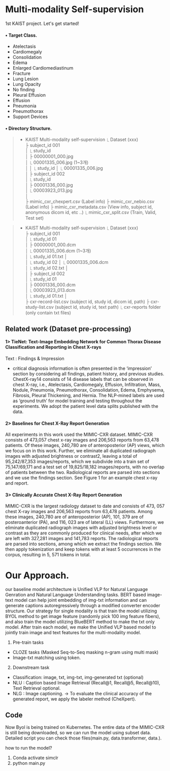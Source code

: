 
# Multi-modality Self-supervision
1st KAIST project.
Let's get started!


#### • Target Class.   
* Atelectasis  
* Cardiomegaly  
* Consolidation
* Edema
* Enlarged Cardiomediastinum
* Fracture
* Lung Lesion
* Lung Opacity
* No finding
* Pleural Effusion
* Effusion          
* Pneumonia    
* Pneumothorax 
* Support Devices

#### • Directory Structure.

> *  KAIST Multi-modality self-supervision <jpg version>
        ⎿ Dataset (xxx)                
            ├ subject_id 001         
            │   ⎿ study_id                   
            │       ├ 00000001_000.jpg           
            │       ⎿ 00001335_006.jpg (1~3개)           
            │
            │   ⎿ study_id 
            │       ⎿ 00001335_006.jpg  
            │
            ├ subject_id 002       
            │   ⎿ study_id                   
            │       ├ 00001336_000.jpg                 
            │       ⎿ 00003923_013.jpg                      
            │                                       
            ├ mimic_cxr_chexpert.csv (Label info)
            ├ mimic_cxr_nebio.csv (Label info)
            ├ mimic_cxr_metadata.csv (View info, subject id, anonymous dicom id, etc ..)
            ⎿ mimic_cxr_split.csv (Train, Valid, Test set)


> *  KAIST Multi-modality self-supervision <dicom version>
        ⎿ Dataset (xxx)                
            ├ subject_id 001         
            │   ⎿ study_id 01                 
            │       ├ 00000001_000.dcm           
            │       ⎿ 00001335_006.dcm (1~3개)           
            │   ⎿ study_id 01.txt
            │   
            │   ⎿ study_id 02
            │       ⎿ 00001335_006.dcm  
            │   ⎿ study_id 02.txt
            │   
            │
            ├ subject_id 002       
            │   ⎿ study_id 01                
            │       ├ 00001336_000.dcm                 
            │       ⎿ 00003923_013.dcm                      
            │   ⎿ study_id 01.txt
            │   
            ├ cxr-record-list.csv (subject id, study id, dicom id, path)
            ├ cxr-study-list.csv (subject id, study id, text path)
            ⎿ cxr-reports folder (only contain txt files)
 
## Related work (Dataset pre-processing)

#### 1> TieNet: Text-Image Embedding Network for Common Thorax Disease Classification and Reporting in Chest X-rays

Text : Findings & Impression
- critical diagnosis information is often presented in the ‘impression’ section by considering all findings, patient history, and previous studies. ChestX-ray14 consists of 14 disease labels that can be observed in chest X-ray, i.e., Atelectasis, Cardiomegaly, Effusion, Infiltration, Mass, Nodule, Pneumonia, Pneumothorax, Consolidation, Edema, Emphysema, Fibrosis, Pleural Thickening, and Hernia. The NLP-mined labels are used as ‘ground truth’ for model training and testing throughout the experiments. We adopt the patient level data splits published with the data.

#### 2> Baselines for Chest X-Ray Report Generation

All experiments in this work used the MIMIC-CXR dataset. MIMIC-CXR consists of 473,057 chest x-ray images and 206,563 reports from 63,478 patients. Of these images, 240,780 are of anteroposterior (AP) views, which we focus on in this work. Further, we eliminate all duplicated radiograph images with adjusted brightness or contrast2, leaving a total of 95,242/87,353 images/reports, which we subdivide into a train set of 75,147/69,171 and a test set of 19,825/18,182 images/reports, with no overlap of patients between the two. Radiological reports are parsed into sections and we use the findings section. See Figure 1 for an example chest x-ray and report.

#### 3> Clinically Accurate Chest X-Ray Report Generation

MIMIC-CXR is the largest radiology dataset to date and consists of 473, 057 chest X-ray images and 206,563 reports from 63,478 patients. Among these images, 240,780 are of anteroposterior (AP), 101, 379 are of posteroanterior (PA), and 116, 023 are of lateral (LL) views. Furthermore, we eliminate duplicated radiograph images with adjusted brightness level or contrast as they are commonly produced for clinical needs, after which we are left with 327,281 images and 141,783 reports. The radiological reports are parsed into sections, among which we extract the findings section. We then apply tokenization and keep tokens with at least 5 occurrences in the corpus, resulting in 5, 571 tokens in total.



# Our Approach.

our baseline model architecture is Unified VLP for Natural Language Genration and Natural Language Understanding tasks.
BERT based image-text model can help joint embedding of img-txt information and can generate captions autoregressively through a modified converter encoder structure.
Our strategy for single modality is that train the model utilizing BYOL method to get image feature (randomly pick 100 img feature fibers), and also train the model utilizing BlueBERT method to make the txt only model.
After train each model, we make the Unified VLP based model to jointly train image and text features for the multi-modality model.

1. Pre-train tasks
- CLOZE tasks (Masked Seq-to-Seq masking n-gram using multi mask)
- Image-txt matching using <CLS> token.

2. Downstream task
- Classification: image, txt, img-txt, img-generated txt (optional)
- NLU : Caption based Image Retrieval (Recall@1, Recall@5, Recall@10), Text Retrieval optional.
- NLG : Image captioning. -> To evaluate the clinical accuracy of the generated report, we apply the labeler method (CheXpert).




## Code

Now Byol is being trained on Kubernetes. The entire data of the MIMIC-CXR is still being downloaded, so we can run the model using subset data.
Detailed script you can check those files(main.py, data.transformer, data.).

how to run the model?
1. Conda activate simclr 
2. python main.py
